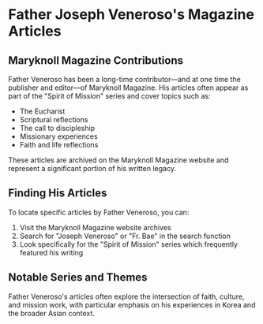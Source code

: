 # Father Joseph Veneroso's Magazine Articles

## Maryknoll Magazine Contributions
Father Veneroso has been a long-time contributor—and at one time the publisher and editor—of Maryknoll Magazine. His articles often appear as part of the "Spirit of Mission" series and cover topics such as:

- The Eucharist
- Scriptural reflections
- The call to discipleship
- Missionary experiences
- Faith and life reflections

These articles are archived on the Maryknoll Magazine website and represent a significant portion of his written legacy.

## Finding His Articles
To locate specific articles by Father Veneroso, you can:

1. Visit the Maryknoll Magazine website archives
2. Search for "Joseph Veneroso" or "Fr. Bae" in the search function
3. Look specifically for the "Spirit of Mission" series which frequently featured his writing

## Notable Series and Themes
Father Veneroso's articles often explore the intersection of faith, culture, and mission work, with particular emphasis on his experiences in Korea and the broader Asian context. 